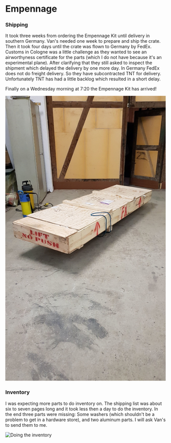 # Empennage

### Shipping

It took three weeks from ordering the Empennage Kit until delivery in southern Germany. Van's needed one week to prepare and ship the crate. Then it took four days until the crate was flown to Germany by FedEx. Customs in Cologne was a little challenge as they wanted to see an airworthyness certificate for the parts \(which I do not have because it's an experimental plane\). After clarifying that they still asked to inspect the shipment which delayed the delivery by one more day. In Germany FedEx does not do freight delivery. So they have subcontracted TNT for delivery. Unfortunately TNT has had a little backlog which resulted in a short delay.

Finally on a Wednesday morning at 7:20 the Empennage Kit has arrived!

![The Empennage Kit has finally arrived!](../.gitbook/assets/img-20181024-wa0002.jpeg)

### Inventory

I was expecting more parts to do inventory on. The shipping list was about six to seven pages long and it took less then a day to do the inventory. In the end three parts were missing: Some washers \(which shouldn't be a problem to get in a hardware store\), and two aluminum parts. I will ask Van's to send them to me.

![Doing the inventory](../.gitbook/assets/20181024_090602.jpg)

